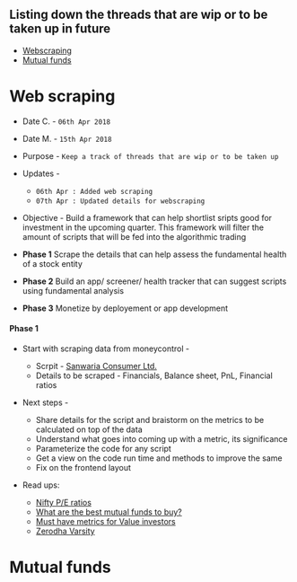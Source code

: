 
## Listing down the threads that are wip or to be taken up in future

* [Webscraping](#web-scraping)
* [Mutual funds](mutual-funds)

# Web scraping

- Date C. - `06th Apr 2018`
- Date M. - `15th Apr 2018`
- Purpose - `Keep a track of threads that are wip or to be taken up`
- Updates - 
  - `06th Apr : Added web scraping`
  - `07th Apr : Updated details for webscraping`

- Objective - Build a framework that can help shortlist sripts good for investment in the upcoming quarter. This framework will filter the amount of scripts that will be fed into the algorithmic trading

- **Phase 1** Scrape the details that can help assess the fundamental health of a stock entity
- **Phase 2** Build an app/ screener/ health tracker that can suggest scripts using fundamental analysis
- **Phase 3** Monetize by deployement or app development

#### Phase 1

- Start with scraping data from moneycontrol - 
  - Scrpit - [Sanwaria Consumer Ltd.](http://www.moneycontrol.com/india/stockpricequote/edible-oils-solvent-extraction/sanwariaconsumer/SAO)
  - Details to be scraped - Financials, Balance sheet, PnL, Financial ratios
  
- Next steps - 
  - Share details for the script and braistorm on the metrics to be calculated on top of the data
  - Understand what goes into coming up with a metric, its significance
  - Parameterize the code for any script
  - Get a view on the code run time and methods to improve the same
  - Fix on the frontend layout

- Read ups:
  - [Nifty P/E ratios](https://nifty-pe-ratio.com/)
  - [What are the best mutual funds to buy?](https://www.quora.com/What-are-the-five-best-mutual-funds-in-2018)
  - [Must have metrics for Value investors](https://www.investopedia.com/articles/fundamental-analysis/09/five-must-have-metrics-value-investors.asp)
  - [Zerodha Varsity](https://zerodha.com/varsity/)

# Mutual funds
